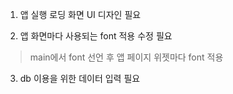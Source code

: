 1. 앱 실행 로딩 화면 UI 디자인 필요

2. 앱 화면마다 사용되는 font 적용 수정 필요
> main에서 font 선언 후 앱 페이지 위젯마다 font 적용

3. db 이용을 위한 데이터 입력 필요
